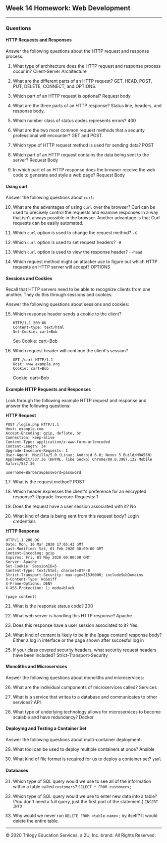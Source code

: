 ## Week 14 Homework: Web Development

---

### Questions 

#### HTTP Requests and Responses

Answer the following questions about the HTTP request and response process.

1. What type of architecture does the HTTP request and response process occur in?
    Client-Server Architecture

2. What are the different parts of an HTTP request? 
    GET, HEAD, POST, PUT, DELETE, CONNECT, and OPTIONS.

3. Which part of an HTTP request is optional?
    Request body

4. What are the three parts of an HTTP response?
Status line, headers, and response body.

5. Which number class of status codes represents errors?
    400

6. What are the two most common request methods that a security professional will encounter?
    GET and POST.

7. Which type of HTTP request method is used for sending data?
    POST

8. Which part of an HTTP request contains the data being sent to the server?
    Request Body

9. In which part of an HTTP response does the browser receive the web code to generate and style a web page?
    Request Body


#### Using curl

Answer the following questions about `curl`:

10. What are the advantages of using `curl` over the browser?
    Curl can be used to precisely control the requests and examine responses in a way that isn't always possible in the browser. Another advantage is that Curl requests can be easily automated.

11. Which `curl` option is used to change the request method?
    `-X`

12. Which `curl` option is used to set request headers?
    `-H`

13. Which `curl` option is used to view the response header?
    `--head`

14. Which request method might an attacker use to figure out which HTTP requests an HTTP server will accept?
    OPTIONS

#### Sessions and Cookies

Recall that HTTP servers need to be able to recognize clients from one another. They do this through sessions and cookies.

Answer the following questions about sessions and cookies:

15. Which response header sends a cookie to the client?

    ```HTTP
    HTTP/1.1 200 OK
    Content-type: text/html
    Set-Cookie: cart=Bob
    ```
    Set-Cookie: cart=Bob

16. Which request header will continue the client's session?

    ```HTTP
    GET /cart HTTP/1.1
    Host: www.example.org
    Cookie: cart=Bob
    ```
    Cookie: cart=Bob
    

#### Example HTTP Requests and Responses

Look through the following example HTTP request and response and answer the following questions:

**HTTP Request**

```HTTP
POST /login.php HTTP/1.1
Host: example.com
Accept-Encoding: gzip, deflate, br
Connection: keep-alive
Content-Type: application/x-www-form-urlencoded
Content-Length: 34
Upgrade-Insecure-Requests: 1
User-Agent: Mozilla/5.0 (Linux; Android 6.0; Nexus 5 Build/MRA58N) AppleWebKit/537.36 (KHTML, like Gecko) Chrome/80.0.3987.132 Mobile Safari/537.36

username=Barbara&password=password
```

17. What is the request method?
    POST

18. Which header expresses the client's preference for an encrypted response?
    Upgrade-Insecure-Requests: 1

19. Does the request have a user session associated with it?
    No

20. What kind of data is being sent from this request body?
    Login credentials

**HTTP Response**

```HTTP
HTTP/1.1 200 OK
Date: Mon, 16 Mar 2020 17:05:43 GMT
Last-Modified: Sat, 01 Feb 2020 00:00:00 GMT
Content-Encoding: gzip
Expires: Fri, 01 May 2020 00:00:00 GMT
Server: Apache
Set-Cookie: SessionID=5
Content-Type: text/html; charset=UTF-8
Strict-Transport-Security: max-age=31536000; includeSubDomains
X-Content-Type: NoSniff
X-Frame-Options: DENY
X-XSS-Protection: 1; mode=block

[page content]
```

21. What is the response status code?
    200

22. What web server is handling this HTTP response?
    Apache

23. Does this response have a user session associated to it?
    Yes

24. What kind of content is likely to be in the [page content] response body?
    Either a log in interface or the page shown after succesful log in

25. If your class covered security headers, what security request headers have been included?
    Strict-Transport-Security

#### Monoliths and Microservices

Answer the following questions about monoliths and microservices:

26. What are the individual components of microservices called?
    Services

27. What is a service that writes to a database and communicates to other services?
    API

28. What type of underlying technology allows for microservices to become scalable and have redundancy?
    Docker

#### Deploying and Testing a Container Set

Answer the following questions about multi-container deployment:

29. What tool can be used to deploy multiple containers at once?
    Ansible

30. What kind of file format is required for us to deploy a container set?
    `yaml`

#### Databases

31. Which type of SQL query would we use to see all of the information within a table called `customers`?
    `SELECT * FROM customers;`

32. Which type of SQL query would we use to enter new data into a table? (You don't need a full query, just the first part of the statement.)
    `INSERT INTO`

33. Why would we never run `DELETE FROM <table-name>;` by itself?
    It would delete the entire table.

---

© 2020 Trilogy Education Services, a 2U, Inc. brand. All Rights Reserved.  
